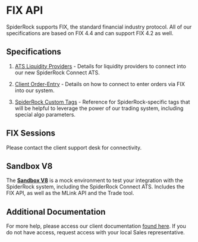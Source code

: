 # FIX API
SpiderRock supports FIX, the standard financial industry protocol. All of our specifications are based on FIX 4.4 and can support FIX 4.2 as well.

## Specifications
1. [ATS Liquidity Providers](./Specs/SR-FIXSpec-ATSLiquidityProvider.pdf) - Details for liquidity providers to connect into our new SpiderRock Connect ATS.

2. [Client Order-Entry](./Specs/SR-FIXSpec-ClientOrderEntry.pdf) - Details on how to connect to enter orders via FIX into our system.

3. [SpiderRock Custom Tags](./Specs/SR-FIXSpec-CustomTags.pdf) - Reference for SpiderRock-specific tags that will be helpful to leverage the power of our trading system, including special algo parameters.

## FIX Sessions
Please contact the client support desk for connectivity.

## Sandbox V8
The **[Sandbox V8](./../Sandbox/README.md)** is a mock environment to test your integration with the SpiderRock system, including the SpiderRock Connect ATS. Includes the FIX API, as well as the MLink API and the Trade tool.

## Additional Documentation
For more help, please access our client documentation [found here](https://spiderrockplatform.atlassian.net/wiki/spaces/CD/pages/77201409/FIX+Specs). If you do not have access, request access with your local Sales representative.